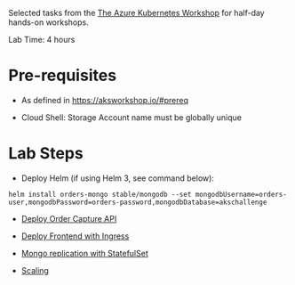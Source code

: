 Selected tasks from the [The Azure Kubernetes Workshop](https://aksworkshop.io/) for half-day hands-on workshops.

Lab Time: 4 hours

# Pre-requisites

* As defined in https://aksworkshop.io/#prereq

* Cloud Shell: Storage Account name must be globally unique 

# Lab Steps

* Deploy Helm (if using Helm 3, see command below): 

```
helm install orders-mongo stable/mongodb --set mongodbUsername=orders-user,mongodbPassword=orders-password,mongodbDatabase=akschallenge

```

* [Deploy Order Capture API](https://aksworkshop.io/#api)

* [Deploy Frontend with Ingress](https://aksworkshop.io/#frontend)

* [Mongo replication with StatefulSet](https://aksworkshop.io/#mongostateful)

* [Scaling](https://aksworkshop.io/#scaling)